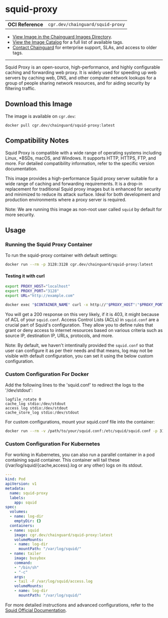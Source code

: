 <!--monopod:start-->
# squid-proxy
| | |
| - | - |
| **OCI Reference** | `cgr.dev/chainguard/squid-proxy` |


* [View Image in the Chainguard Images Directory](https://images.chainguard.dev/directory/image/squid-proxy/overview).
* [View the Image Catalog](https://console.chainguard.dev/images/catalog) for a full list of available tags.
* [Contact Chainguard](https://www.chainguard.dev/chainguard-images) for enterprise support, SLAs, and access to older tags.

---
<!--monopod:end-->

<!--overview:start-->
Squid Proxy is an open-source, high-performance, and highly configurable caching and forwarding web proxy. It is widely used for speeding up web servers by caching web, DNS, and other computer network lookups for a group of people sharing network resources, and for aiding security by filtering traffic.
<!--overview:end-->

<!--getting:start-->
## Download this Image
The image is available on `cgr.dev`:

```
docker pull cgr.dev/chainguard/squid-proxy:latest
```
<!--getting:end-->

<!--compatibility:start-->
## Compatibility Notes

Squid Proxy is compatible with a wide range of operating systems including Linux, *BSDs, macOS, and Windows. It supports HTTP, HTTPS, FTP, and more. For detailed compatibility information, refer to the specific version documentation.
<!--compatibility:end-->

<!--body:start-->
This image provides a high-performance Squid proxy server suitable for a wide range of caching and forwarding requirements. It is a drop-in replacement for traditional Squid proxy images but is enhanced for security and minimized to reduce its attack surface. Ideal for both development and production environments where a proxy server is required.

Note: We are running this image as non-root user called `squid` by default for more security.

## Usage

### Running the Squid Proxy Container
To run the squid-proxy container with default settings:

```bash
docker run --rm -p 3128:3128 cgr.dev/chainguard/squid-proxy:latest
```

#### Testing it with curl

```bash
export PROXY_HOST="localhost"
export PROXY_PORT="3128"
export URL="http://example.com"

docker exec "$CONTAINER_NAME" curl -x http://"$PROXY_HOST":"$PROXY_PORT" "$URL" -o /dev/null -w '%{http_code}' -s
```

You will get a 200 response on this very likely, if it is 403, it might because of ACL of your `squid.conf`. Access Control Lists (ACLs) in `squid.conf` are a crucial part of Squid's configuration. They allow you to define rules that grant or deny access to internet resources based on various criteria such as source IP, destination IP, URLs, protocols, and more. 

Note: By default, we haven't intentinally provided the `squid.conf` so that user can configure it as per their needs and that means, log may not be visible with default configuration, you can set it using the below custom configuration. 

### Custom Configuration For Docker

Add the following lines to the 'squid.conf' to redirect the logs to the '/dev/stdout':

```
logfile_rotate 0
cache_log stdio:/dev/stdout
access_log stdio:/dev/stdout
cache_store_log stdio:/dev/stdout
```

For custom configurations, mount your squid.conf file into the container:

```bash
docker run --rm -v /path/to/your/squid.conf:/etc/squid/squid.conf -p 3128:3128 cgr.dev/chainguard/squid-proxy:latest
```

### Custom Configuration For Kubernetes

For working in Kubernetes, you can also run a parallel container in a pod containing squid container. This container will tail these (/var/log/squid/{cache,access}.log or any other) logs on its stdout.

```yaml
---
kind: Pod
apiVersion: v1
metadata:
  name: squid-proxy
  labels:
    app: squid
spec:
  volumes:
  - name: log-dir
    emptyDir: {}
  containers:
  - name: squid
    image: cgr.dev/chainguard/squid-proxy:latest
    volumeMounts:
    - name: log-dir
      mountPath: "/var/log/squid/"
  - name: tailer
    image: busybox
    command:
    - "/bin/sh"
    - "-c"
    args:
    - tail -F /var/log/squid/access.log
    volumeMounts:
    - name: log-dir
      mountPath: "/var/log/squid/"
```

For more detailed instructions and advanced configurations, refer to the [Squid Official Documentation](https://www.squid-cache.org/Doc/).
<!--body:end-->
